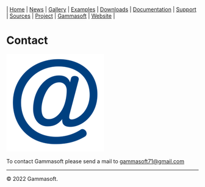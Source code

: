| [Home](home.md) | [News](news.md) | [Gallery](gallery.md) | [Examples](examples.md) | [Downloads](downloads.md) | [Documentation](documentation.md) | [Support](support.md) | [Sources](https://github.com/gammasoft71/xtd) | [Project](https://sourceforge.net/projects/xtdpro/) | [Gammasoft](gammasoft.md) | [Website](https://gammasoft71.wixsite.com/xtdpro) |

# Contact

[![Mail](pictures/mail.png)](mailto:gammasoft71@gmail.com)

To contact Gammasoft please send a mail to [gammasoft71@gmail.com](mailto:gammasoft71@gmail.com)

______________________________________________________________________________________________

© 2022 Gammasoft.

